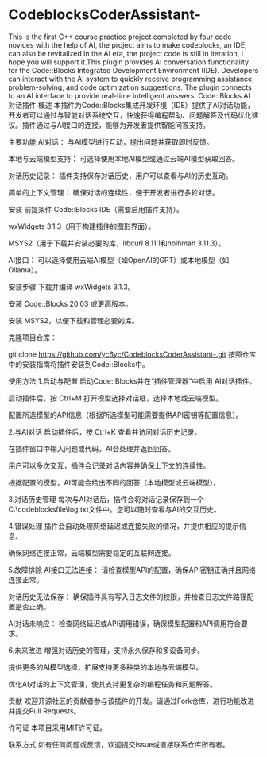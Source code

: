 # CodeblocksCoderAssistant-
This is the first C++ course practice project completed by four code novices with the help of AI, the project aims to make codeblocks, an IDE, can also be revitalized in the AI era, the project code is still in iteration, I hope you will support it.This plugin provides AI conversation functionality for the Code::Blocks Integrated Development Environment (IDE). Developers can interact with the AI system to quickly receive programming assistance, problem-solving, and code optimization suggestions. The plugin connects to an AI interface to provide real-time intelligent answers.
Code::Blocks AI 对话插件
概述
本插件为Code::Blocks集成开发环境（IDE）提供了AI对话功能，开发者可以通过与智能对话系统交互，快速获得编程帮助、问题解答及代码优化建议。插件通过与AI接口的连接，能够为开发者提供智能问答支持。

主要功能
AI对话： 与AI模型进行互动，提出问题并获取即时反馈。

本地与云端模型支持： 可选择使用本地AI模型或通过云端AI模型获取回答。

对话历史记录： 插件支持保存对话历史，用户可以查看与AI的历史互动。

简单的上下文管理： 确保对话的连续性，便于开发者进行多轮对话。

安装
前提条件
Code::Blocks IDE（需要启用插件支持）。

wxWidgets 3.1.3（用于构建插件的图形界面）。

MSYS2（用于下载并安装必要的库，libcurl 8.11.1和nolhman 3.11.3）。

AI接口： 可以选择使用云端AI模型（如OpenAI的GPT）或本地模型（如Ollama）。

安装步骤
下载并编译 wxWidgets 3.1.3。

安装 Code::Blocks 20.03 或更高版本。

安装 MSYS2，以便下载和管理必要的库。

克隆项目仓库：

git clone https://github.com/yc6yc/CodeblocksCoderAssistant-.git
按照仓库中的安装指南将插件安装到Code::Blocks中。

使用方法
1.启动与配置
启动Code::Blocks并在“插件管理器”中启用 AI对话插件。

启动插件后，按 Ctrl+M 打开模型选择对话框，选择本地或云端模型。

配置所选模型的API信息（根据所选模型可能需要提供API密钥等配置信息）。

2.与AI对话
启动插件后，按 Ctrl+K 查看并访问对话历史记录。

在插件窗口中输入问题或代码，AI会处理并返回回答。

用户可以多次交互，插件会记录对话内容并确保上下文的连续性。

根据配置的模型，AI可能会给出不同的回答（本地模型或云端模型）。

3.对话历史管理
每次与AI对话后，插件会将对话记录保存到一个C:\codeblocksfile\log.txt文件中。您可以随时查看与AI的交互历史。

4.错误处理
插件会自动处理网络延迟或连接失败的情况，并提供相应的提示信息。

确保网络连接正常，云端模型需要稳定的互联网连接。

5.故障排除
AI接口无法连接： 请检查模型API的配置，确保API密钥正确并且网络连接正常。

对话历史无法保存： 确保插件具有写入日志文件的权限，并检查日志文件路径配置是否正确。

AI对话未响应： 检查网络延迟或API调用错误，确保模型配置和API调用符合要求。

6.未来改进
增强对话历史的管理，支持永久保存和多设备同步。

提供更多的AI模型选择，扩展支持更多种类的本地与云端模型。

优化AI对话的上下文管理，使其支持更复杂的编程任务和问题解答。

贡献
欢迎开源社区的贡献者参与该插件的开发。请通过Fork仓库，进行功能改进并提交Pull Requests。

许可证
本项目采用MIT许可证。

联系方式
如有任何问题或反馈，欢迎提交Issue或直接联系仓库所有者。
